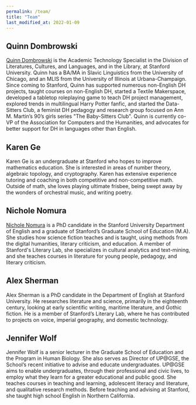 ```yaml
---
permalink: /team/
title: "Team"
last_modified_at: 2022-01-09
---
```


## Quinn Dombrowski 
[Quinn Dombrowski](https://quinndombrowski.com) is the Academic Technology Specialist in the Division of Literatures, Cultures, and Languages, and in the Library, at Stanford University. Quinn has a BA/MA in Slavic Linguistics from the University of Chicago, and an MLIS from the University of Illinois at Urbana-Champaign. Since coming to Stanford, Quinn has supported numerous non-English DH projects, taught courses on non-English DH, started a Textile Makerspace, developed a tabletop roleplaying game to teach DH project management, explored trends in multilingual Harry Potter fanfic, and started the Data-Sitters Club, a feminist DH pedagogy and research group focused on Ann M. Martin’s 90’s girls series "The Baby-Sitters Club". Quinn is currently co-VP of the Association for Computers and the Humanities, and advocates for better support for DH in languages other than English.

## Karen Ge
Karen Ge is an undergraduate at Stanford who hopes to improve mathematics education. She is interested in areas of number theory, algebraic topology, and cryptography. Karen has extensive experience tutoring and coaching in both competitive and non-competitive math. Outside of math, she loves playing ultimate frisbee, being swept away by the wonders of orchestral music, and writing poetry.

## Nichole Nomura
[Nichole Nomura](https://nicholenomura.com) is a PhD candidate in the Stanford University Department of English and a graduate of Stanford’s Graduate School of Education (M.A). She studies how science fiction teaches and is taught, using methods from the digital humanities, literary criticism, and education. A member of Stanford's Literary Lab, she specializes in cultural analytics and text-mining, and she teaches courses in literature for young people, pedagogy, and literary criticism. 

## Alex Sherman
Alex Sherman is a PhD candidate in the Department of English at Stanford University. He researches literature and science, primarily in the eighteenth century, looking at early scientific writing, maritime literature, and Gothic fiction. He is a member of Stanford’s Literary Lab, where he has contributed to projects on voice, imperial geography, and domestic technology.

## Jennifer Wolf 
Jennifer Wolf is a senior lecturer in the Graduate School of Education and the Program in Human Biology. She also serves as Director of UP@GSE, the School’s recent initiative to advise and educate undergraduates. UP@GSE aims to enable undergraduates, through their professional and civic lives, to employ what they learn for a greater educational and public good. She teaches courses in teaching and learning, adolescent literacy and literature, and qualitative research methods. Before teaching and advising at Stanford, she taught high school English in Northern California.